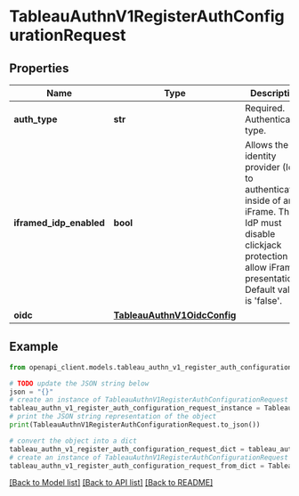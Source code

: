 # TableauAuthnV1RegisterAuthConfigurationRequest


## Properties

Name | Type | Description | Notes
------------ | ------------- | ------------- | -------------
**auth_type** | **str** | Required. Authentication type. | [optional] 
**iframed_idp_enabled** | **bool** | Allows the identity provider (IdP) to authenticate inside of an iFrame. The IdP must disable clickjack protection to allow iFrame presentation. Default value is &#39;false&#39;. | [optional] 
**oidc** | [**TableauAuthnV1OidcConfig**](TableauAuthnV1OidcConfig.md) |  | [optional] 

## Example

```python
from openapi_client.models.tableau_authn_v1_register_auth_configuration_request import TableauAuthnV1RegisterAuthConfigurationRequest

# TODO update the JSON string below
json = "{}"
# create an instance of TableauAuthnV1RegisterAuthConfigurationRequest from a JSON string
tableau_authn_v1_register_auth_configuration_request_instance = TableauAuthnV1RegisterAuthConfigurationRequest.from_json(json)
# print the JSON string representation of the object
print(TableauAuthnV1RegisterAuthConfigurationRequest.to_json())

# convert the object into a dict
tableau_authn_v1_register_auth_configuration_request_dict = tableau_authn_v1_register_auth_configuration_request_instance.to_dict()
# create an instance of TableauAuthnV1RegisterAuthConfigurationRequest from a dict
tableau_authn_v1_register_auth_configuration_request_from_dict = TableauAuthnV1RegisterAuthConfigurationRequest.from_dict(tableau_authn_v1_register_auth_configuration_request_dict)
```
[[Back to Model list]](../README.md#documentation-for-models) [[Back to API list]](../README.md#documentation-for-api-endpoints) [[Back to README]](../README.md)


